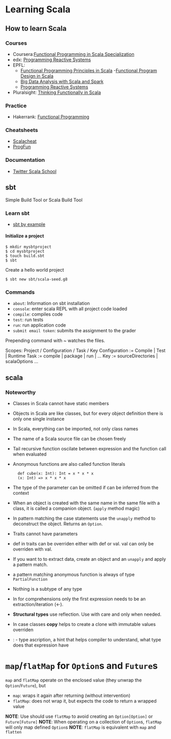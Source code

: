 # Learning Scala

## How to learn Scala

### Courses

- Coursera:[Functional Programming in Scala Specialization](https://www.coursera.org/specializations/scala)
- edx: [Programming Reactive Systems](https://www.edx.org/course/programming-reactive-systems)
- EPFL:
  - [Functional Programming Principles in Scala](https://courseware.epfl.ch/courses/course-v1:EPFL+progfun1+2018_T1/about)
  -[Functional Program Design in Scala](https://courseware.epfl.ch/courses/course-v1:EPFL+progfun2+2018_T1/about)
  - [Big Data Analysis with Scala and Spark](https://courseware.epfl.ch/courses/course-v1:EPFL+scala-spark-big-data+2018-T1/about)
  - [Programming Reactive Systems](https://courseware.epfl.ch/courses/course-v1:EPFL+scala-reactive+2018_t3/about)
- Pluralsight: [Thinking Functionally in Scala](https://app.pluralsight.com/library/courses/scala-thinking-functionally/table-of-contents)

### Practice

- Hakerrank: [Functional Programming](https://www.hackerrank.com/domains/fp)

### Cheatsheets

- [Scalacheat](https://docs.scala-lang.org/cheatsheets/index.html)
- [ProgFun](https://github.com/lampepfl/progfun-wiki/blob/gh-pages/CheatSheet.md)

### Documentation

- [Twitter Scala School](http://twitter.github.io/scala_school/)


## sbt

Simple Build Tool or Scala Build Tool

### Learn sbt

- [sbt by example](https://www.scala-sbt.org/1.x/docs/sbt-by-example.html)

#### Initialize a project

```
$ mkdir mysbtproject
$ cd mysbtproject
$ touch build.sbt
$ sbt
```

Create a hello world project

```
$ sbt new sbt/scala-seed.g8
```

### Commands

- `about`: Information on sbt installation
- `console`: enter scala REPL with all project code loaded
- `compile`: compiles code
- `test`: run tests
- `run`: run application code
- `submit email token`: submits the assignment to the grader

Prepending  command with ~ watches the files.

Scopes: Project / Configuration / Task / Key
Configuration := Compile | Test | Runtime
Task := compile | package | run | ...
Key := sourceDirectories | scalaOptions ...

## scala

### Noteworthy

- Classes in Scala cannot have static members
- Objects in Scala are like classes, but for every object definition there is only one single instance
- In Scala, everything can be imported, not only class names
- The name of a Scala source file can be chosen freely
- Tail recursive function oscilate between expression and the function call when evaluated

- Anonymous functions are also called function literals

        def cube(x: Int): Int = x * x * x
        (x: Int) => x * x * x

- The type of the parameter can be omitted if can be inferred from the context
- When an object is created with the same name in the same file with a class, it is called a companion object. (`apply` method magic)
- In pattern matching the case statements use the `unapply` method to deconstruct the object. Returns an `Option`.
- Traits cannot have parameters
- def in traits can be overriden either with def or val. val can only be overriden with val.
- If you want to to extract data, create an object and an `unapply` and apply a pattern match.
- a pattern matching anonymous function is always of type `PartialFunction`
- Nothing is a subtype of any type
- In for comprehensions only the first expression needs to be an extraction/iteration (<-).
- **Structural types** use reflection. Use with care and only when needed.
- In case classes **copy** helps to create a clone with immutable values overriden
- : - type ascription, a hint that helps compiler to understand, what type does that expression have

# `map`/`flatMap` for `Option`s and `Future`s

`map` and `flatMap` operate on the enclosed value (they unwrap the `Option`/`Future`), but

- `map`: wraps it again after returning (without intervention)
- `flatMap`: does not wrap it, but expects the code to return a wrapped value

**NOTE**: Use should use `flatMap` to avoid creating an `Option[Option]` or `Future[Future]`
**NOTE**: When operating on a collection of `Option`s, `flatMap` will only map defined `Option`s
**NOTE**: `flatMap` is equivalent with `map` and `flatten`
